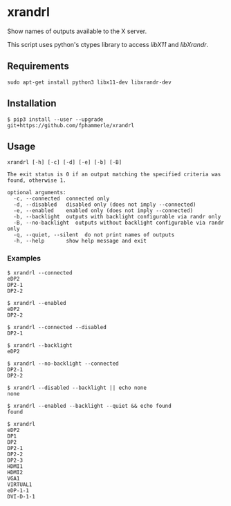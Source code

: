 # xrandrl

Show names of outputs available to the X server.

This script uses python's ctypes library to access *libX11* and *libXrandr*.

## Requirements

```{sh}
sudo apt-get install python3 libx11-dev libxrandr-dev
```

## Installation

```{sh}
$ pip3 install --user --upgrade git+https://github.com/fphammerle/xrandrl
```

## Usage

```
xrandrl [-h] [-c] [-d] [-e] [-b] [-B]

The exit status is 0 if an output matching the specified criteria was found, otherwise 1.

optional arguments:
  -c, --connected  connected only
  -d, --disabled   disabled only (does not imply --connected)
  -e, --enabled    enabled only (does not imply --connected)
  -b, --backlight  outputs with backlight configurable via randr only
  -B, --no-backlight  outputs without backlight configurable via randr only
  -q, --quiet, --silent  do not print names of outputs
  -h, --help       show help message and exit
```

### Examples

```{sh}
$ xrandrl --connected
eDP2
DP2-1
DP2-2

$ xrandrl --enabled
eDP2
DP2-2

$ xrandrl --connected --disabled
DP2-1

$ xrandrl --backlight
eDP2

$ xrandrl --no-backlight --connected
DP2-1
DP2-2

$ xrandrl --disabled --backlight || echo none
none

$ xrandrl --enabled --backlight --quiet && echo found
found

$ xrandrl
eDP2
DP1
DP2
DP2-1
DP2-2
DP2-3
HDMI1
HDMI2
VGA1
VIRTUAL1
eDP-1-1
DVI-D-1-1
```
